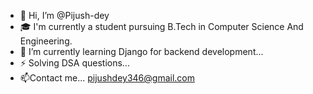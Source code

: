 - 👋 Hi, I’m @Pijush-dey
- 🎓 I'm currently a student pursuing B.Tech in Computer Science And Engineering.
- 🌱 I’m currently learning Django for backend development...
- ⚡ Solving DSA questions...
- 📫Contact me... pijushdey346@gmail.com 

<!---
Pijush-dey/Pijush-dey is a ✨ special ✨ repository because its `README.md` (this file) appears on your GitHub profile.
You can click the Preview link to take a look at your changes.
--->
